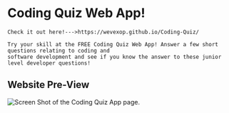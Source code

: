 # Coding Quiz Web App!

    Check it out here!--->https://wevexop.github.io/Coding-Quiz/

    Try your skill at the FREE Coding Quiz Web App! Answer a few short questions relating to coding and 
    software development and see if you know the answer to these junior level developer questions! 

## Website Pre-View
        
![Screen Shot of the Coding Quiz App page.](images/screenshotofcodingquizapp.png.png?raw=true)


